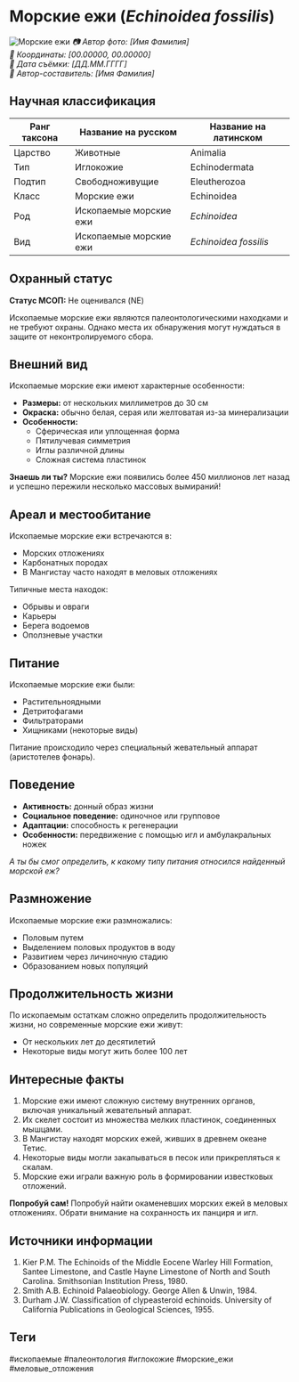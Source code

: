 # Морские ежи (*Echinoidea fossilis*)

![Морские ежи](../assets/морские_ежи.jpg)
*📷 Автор фото: [Имя Фамилия]*  
*📍 Координаты: [00.00000, 00.00000]*  
*📆 Дата съёмки: [ДД.ММ.ГГГГ]*  
*👤 Автор-составитель: [Имя Фамилия]*

## Научная классификация

| Ранг таксона |     Название на русском    | Название на латинском|
|---|---|---|
| Царство | Животные | Animalia |
| Тип | Иглокожие | Echinodermata |
| Подтип | Свободноживущие | Eleutherozoa |
| Класс | Морские ежи | Echinoidea |
| Род | Ископаемые морские ежи | *Echinoidea* |
| Вид | Ископаемые морские ежи | *Echinoidea fossilis* |

## Охранный статус

**Статус МСОП:** Не оценивался (NE)

Ископаемые морские ежи являются палеонтологическими находками и не требуют охраны. Однако места их обнаружения могут нуждаться в защите от неконтролируемого сбора.

## Внешний вид

Ископаемые морские ежи имеют характерные особенности:
- **Размеры:** от нескольких миллиметров до 30 см
- **Окраска:** обычно белая, серая или желтоватая из-за минерализации
- **Особенности:** 
  - Сферическая или уплощенная форма
  - Пятилучевая симметрия
  - Иглы различной длины
  - Сложная система пластинок

**Знаешь ли ты?**
Морские ежи появились более 450 миллионов лет назад и успешно пережили несколько массовых вымираний!

## Ареал и местообитание

Ископаемые морские ежи встречаются в:
- Морских отложениях
- Карбонатных породах
- В Мангистау часто находят в меловых отложениях

Типичные места находок:
- Обрывы и овраги
- Карьеры
- Берега водоемов
- Оползневые участки

## Питание

Ископаемые морские ежи были:
- Растительноядными
- Детритофагами
- Фильтраторами
- Хищниками (некоторые виды)

Питание происходило через специальный жевательный аппарат (аристотелев фонарь).

## Поведение

- **Активность:** донный образ жизни
- **Социальное поведение:** одиночное или групповое
- **Адаптации:** способность к регенерации
- **Особенности:** передвижение с помощью игл и амбулакральных ножек

*А ты бы смог определить, к какому типу питания относился найденный морской еж?*

## Размножение

Ископаемые морские ежи размножались:
- Половым путем
- Выделением половых продуктов в воду
- Развитием через личиночную стадию
- Образованием новых популяций

## Продолжительность жизни

По ископаемым остаткам сложно определить продолжительность жизни, но современные морские ежи живут:
- От нескольких лет до десятилетий
- Некоторые виды могут жить более 100 лет

## Интересные факты

1. Морские ежи имеют сложную систему внутренних органов, включая уникальный жевательный аппарат.
2. Их скелет состоит из множества мелких пластинок, соединенных мышцами.
3. В Мангистау находят морских ежей, живших в древнем океане Тетис.
4. Некоторые виды могли закапываться в песок или прикрепляться к скалам.
5. Морские ежи играли важную роль в формировании известковых отложений.

**Попробуй сам!**
Попробуй найти окаменевших морских ежей в меловых отложениях. Обрати внимание на сохранность их панциря и игл.

## Источники информации

1. Kier P.M. The Echinoids of the Middle Eocene Warley Hill Formation, Santee Limestone, and Castle Hayne Limestone of North and South Carolina. Smithsonian Institution Press, 1980.
2. Smith A.B. Echinoid Palaeobiology. George Allen & Unwin, 1984.
3. Durham J.W. Classification of clypeasteroid echinoids. University of California Publications in Geological Sciences, 1955.

## Теги

#ископаемые #палеонтология #иглокожие #морские_ежи #меловые_отложения 